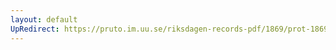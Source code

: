 ```yaml
---
layout: default
UpRedirect: https://pruto.im.uu.se/riksdagen-records-pdf/1869/prot-1869--ak--206.pdf
---
```

